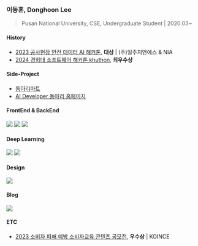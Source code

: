 ### 이동훈, Donghoon Lee
> Pusan National University, CSE, Undergraduate Student | 2020.03~

#### History
- [2023 공사현장 안전 데이터 AI 해커톤](https://github.com/bluelemon61/Industrial_safety_data_AI_Hackathon), **대상** | (주)일주지앤에스 & NIA <br>
- [2024 경희대 소프트웨어 해커톤 khuthon](https://thon.khlug.org/about/2024), **최우수상**

#### Side-Project
- [동아리마트](https://www.dongarimart.com/)
- [AI Developer 동아리 홈페이지](https://pnu-aid.github.io/homepage/)

#### FrontEnd & BackEnd
<div>
<img src='https://img.shields.io/badge/Tailwind-black?style=for-the-badge&logo=tailwindcss'>
<img src='https://img.shields.io/badge/Next.JS-black?style=for-the-badge&logo=next.js'>
<img src='https://img.shields.io/badge/typescript-black?style=for-the-badge&logo=typescript'>
</div>

#### Deep Learning
<div>
<img src='https://img.shields.io/badge/pytorch-black?style=for-the-badge&logo=pytorch'>
<img src='https://img.shields.io/badge/python-black?style=for-the-badge&logo=python'>
</div>

#### Design
<div>
<img src='https://img.shields.io/badge/figma-black?style=for-the-badge&logo=figma'>
</div>

#### Blog
<a href='https://h000ny.tistory.com'><img src='https://img.shields.io/badge/link to blog-orange?style=for-the-badge&logo=tistory'></a>

#### ETC
- [2023 소비자 피해 예방 소비자교육 콘텐츠 공모전](https://www.youtube.com/watch?v=FTqXopeOHus), **우수상** | KOINCE <br>
